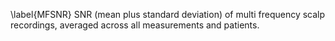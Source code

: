 \label{MFSNR} SNR (mean plus standard deviation) of multi frequency scalp recordings, averaged across all measurements and patients.